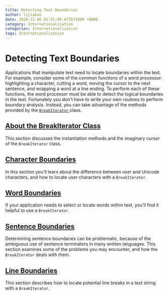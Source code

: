 ```yaml
---
title: Detecting Text Boundaries
author: lijiabao
date: 2020-12-06 01:51:09.673571800 +0800
category: Internationalization
categories: Internationalization
tags: Internationalization
---
```


# Detecting Text Boundaries

Applications that manipulate text need to locate boundaries within the text. For example, consider some of the common functions of a word processor: highlighting a character, cutting a word, moving the cursor to the next sentence, and wrapping a word at a line ending. To perform each of these functions, the word processor must be able to detect the logical boundaries in the text. Fortunately you don't have to write your own routines to perform boundary analysis. Instead, you can take advantage of the methods provided by the 
[`BreakIterator` ](https://docs.oracle.com/javase/8/docs/api/java/text/BreakIterator.html) class.

## [About the BreakIterator Class](about.html)

This section discusses the instantiation methods and the imaginary cursor of the `BreakIterator` class.

## [Character Boundaries](char.html)

In this section you'll learn about the difference between user and Unicode characters, and how to locate user characters with a `BreakIterator`.

## [Word Boundaries](word.html)

If your application needs to select or locate words within text, you'll find it helpful to use a `BreakIterator`.

## [Sentence Boundaries](sentence.html)

Determining sentence boundaries can be problematic, because of the ambiguous use of sentence terminators in many written languages. This section examines some of the problems you may encounter, and how the `BreakIterator` deals with them.

## [Line Boundaries](line.html)

This section describes how to locate potential line breaks in a text string with a `BreakIterator`.

